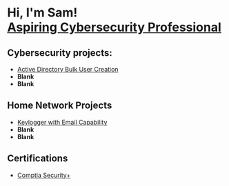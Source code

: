 <h1>Hi, I'm Sam! <br/> <a href="https://www.linkedin.com/in/sameer-insanali/">Aspiring Cybersecurity Professional</a> </h1>

<h2>Cybersecurity projects: </h2>

- [Active Directory Bulk User Creation](https://github.com/joshmadakor1/AD_PS)
- <b>Blank</b>
- <b>Blank</b>

<h2>Home Network Projects </h2>

- [Keylogger with Email Capability](https://github.com/joshmadakor1/Key-Logger-With-Email)
- <b>Blank</b>
- <b>Blank</b>

<h2>Certifications</h2>

- [Comptia Security+ ](https://www.youtube.com/watch?v=a83ASGn_V_s)



